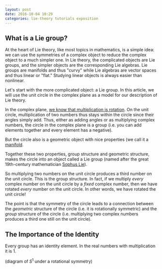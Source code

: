 ```yaml
---
layout: post
date: 2016-10-04 10:29
categories: lie-theory tutorials exposition
---
```


## What is a Lie group?
At the heart of Lie theory, like most topics in mathematics, is a simple idea: we can use the symmetries of a complex object to reduce the complex object to a much simpler one. In Lie theory, the complicated objects are Lie groups, and the simpler objects are the corresponding Lie algebras. Lie groups are manifolds and thus "curvy" while Lie algebras are vector spaces and thus linear or "flat." Studying linear objects is always easier than nonlinear.

Let's start with the more complicated object: a Lie group. In this article, we will use the unit circle in the complex plane as a model for our description of Lie theory. 

In the complex plane, [we know that multiplication is rotation](the-geometry-of-complex-numbers). On the unit circle, multiplication of two numbers thus stays within the circle since their angles simply add. Thus, either as adding angles or as multiplying complex numbers, the circle in the complex plane is a group (i.e. you can add elements together and every element has a negative).

But the circle also is a geometric object with nice properties (we call it a [manifold](https://en.wikipedia.org/wiki/Manifold). 

Together these two properties, group structure and geometric structure, makes the circle into an object called a Lie group (named after the great 19th-century mathematician [Sophus Lie](https://en.wikipedia.org/wiki/Sophus_Lie)). 

So multiplying two numbers on the unit circle produces a third number on the unit circle. This is the group structure. In fact, if we multiply *every* complex number on the unit circle by a *fixed* complex number, then we have rotated *every* number on the unit circle. In other words, we have rotated the unit circle!

The point is that the symmetry of the circle leads to a connection between the *geometric* structure  of the circle (i.e. it is rotationally symmetric) and the *group* structure of the circle (i.e. multiplying two complex numbers produces a third one still on the unit circle).


## The Importance of the Identity
Every group has an identity element. In the real numbers with multiplication it is $1$.

(diagram of $S^1$ under a rotational symmetry)



